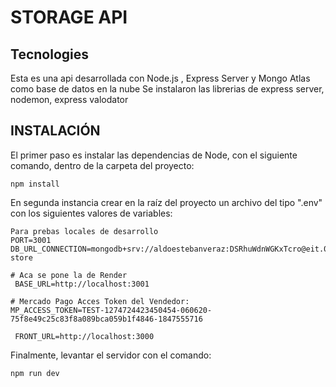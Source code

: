 # STORAGE API

## Tecnologies

Esta es una api desarrollada con Node.js , Express Server y Mongo Atlas como base de datos en la nube
Se instalaron las librerias de express server, nodemon, express valodator

## INSTALACIÓN

El primer paso es instalar las dependencias de Node, con el siguiente comando, dentro de la carpeta del proyecto:

```
npm install

```

En segunda instancia crear en la raíz del proyecto un archivo del tipo ".env" con los siguientes valores de variables:

```
Para prebas locales de desarrollo
PORT=3001
DB_URL_CONNECTION=mongodb+srv://aldoestebanveraz:DSRhuWdnWGKxTcro@eit.07qfkrv.mongodb.net/figures-store

# Aca se pone la de Render
 BASE_URL=http://localhost:3001

# Mercado Pago Acces Token del Vendedor:
MP_ACCESS_TOKEN=TEST-1274724423450454-060620-75f8e49c25c83f8a089bca059b1f4846-1847555716

 FRONT_URL=http://localhost:3000

```

Finalmente, levantar el servidor con el comando:

```
npm run dev

```
